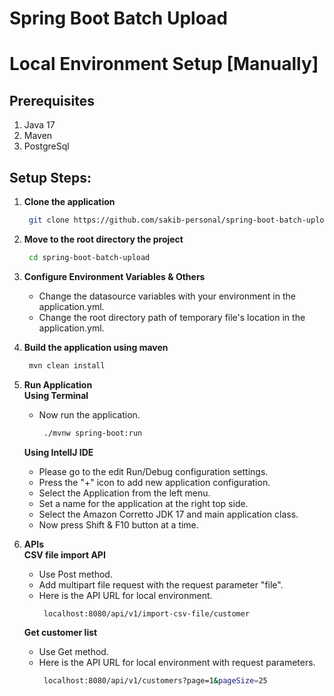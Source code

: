 # Spring Boot Batch Upload

# Local Environment Setup [Manually]

## Prerequisites
1. Java 17
2. Maven
3. PostgreSql

## Setup Steps:
1. **Clone the application**

   ```bash
    git clone https://github.com/sakib-personal/spring-boot-batch-upload.git
   ```

2. **Move to the root directory the project**
   ```bash
    cd spring-boot-batch-upload
   ```

3. **Configure Environment Variables & Others**
    + Change the datasource variables with your environment in the application.yml.
    + Change the root directory path of temporary file's location in the application.yml.

4. **Build the application using maven**

   ```bash
    mvn clean install
   ```

5. **Run Application**
   <br/>**Using Terminal**
    + Now run the application.
       ```bash
        ./mvnw spring-boot:run
       ```
   **Using IntelIJ IDE**
    + Please go to the edit Run/Debug configuration settings.
    + Press the "+" icon to add new application configuration.
    + Select the Application from the left menu.
    + Set a name for the application at the right top side.
    + Select the Amazon Corretto JDK 17 and main application class.
    + Now press Shift & F10 button at a time.

6. **APIs**
   <br/>**CSV file import API**
    + Use Post method.
    + Add multipart file request with the request parameter "file".
    + Here is the API URL for local environment.
       ```bash
        localhost:8080/api/v1/import-csv-file/customer
       ```
   **Get customer list**
    + Use Get method.
    + Here is the API URL for local environment with request parameters.
       ```bash
        localhost:8080/api/v1/customers?page=1&pageSize=25
       ```